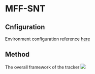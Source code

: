 # MFF-SNT
## Cnfiguration
Environment configuration reference [here](https://github.com/hqucv/siamban)
## Method 
The overall framework of the tracker
![]([https://img-blog.csdnimg.cn/696149885f13418ea7ad824e0437aee7.png](https://img-blog.csdnimg.cn/319f91de8eff4f7b9ec5222761ebbb16.png)https://img-blog.csdnimg.cn/319f91de8eff4f7b9ec5222761ebbb16.png)

